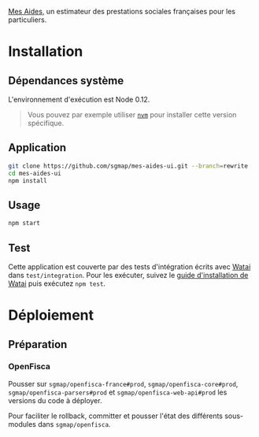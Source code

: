 [Mes Aides](https://mes-aides.gouv.fr), un estimateur des prestations sociales françaises pour les particuliers.


Installation
============

Dépendances système
-------------------

L'environnement d'exécution est Node 0.12.

> Vous pouvez par exemple utiliser [`nvm`](https://github.com/creationix/nvm) pour installer cette version spécifique.


Application
-----------

```sh
git clone https://github.com/sgmap/mes-aides-ui.git --branch=rewrite
cd mes-aides-ui
npm install
```


Usage
-----

```sh
npm start
```

Test
----

Cette application est couverte par des tests d'intégration écrits avec [Watai](https://github.com/MattiSG/Watai) dans `test/integration`. Pour les exécuter, suivez le [guide d'installation de Watai](https://github.com/MattiSG/Watai#installing) puis exécutez `npm test`.


Déploiement
===========

Préparation
-----------

### OpenFisca

Pousser sur `sgmap/openfisca-france#prod`, `sgmap/openfisca-core#prod`, `sgmap/openfisca-parsers#prod` et `sgmap/openfisca-web-api#prod` les versions du code à déployer.

Pour faciliter le rollback, committer et pousser l'état des différents sous-modules dans `sgmap/openfisca`.
